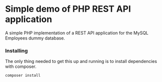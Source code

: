 # Simple demo of PHP REST API application

A simple PHP implementation of a REST API application for the MySQL Employees dummy database.

### Installing

The only thing needed to get this up and running is to install dependencies with composer.

```
composer install
```
